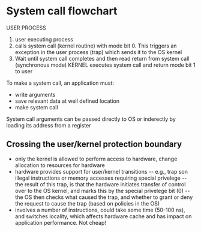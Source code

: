 # System call flowchart
USER PROCESS
1. user executing process
2. calls system call (kernel routine) with mode bit 0. This triggers an exception in the user process (trap) which sends it to the OS kernel
3. Wait until system call completes and then read return from system call (synchronous mode)
KERNEL
executes system call and return mode bit 1 to user

To make a system call, an application must:
- write arguments
- save relevant data at well defined location
- make system call

System call arguments can be passed directly to OS or inderectly by loading its address from a register

## Crossing the user/kernel protection boundary
- only the kernel is allowed to perform access to hardware, change allocation to resources for hardware
- hardware provides support for user/kernel transitions
-- e.g., trap son illegal instructions or memory accesses requiring special privelege
-- the result of this trap, is that the hardware initiates transfer of control over to the OS kernel, and marks this by the special privelege bit (0)
-- the OS then checks what caused the trap, and whether to grant or deny the request to cause the trap (based on policies in the OS)
- involves a number of instructions, could take some time (50-100 ns), and switches locality, which affects hardware cache and has impact on application performance. Not cheap!